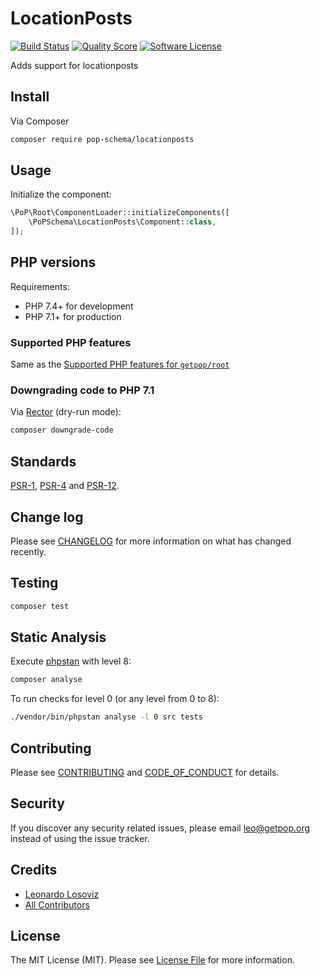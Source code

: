 # LocationPosts

[![Build Status][ico-travis]][link-travis]
[![Quality Score][ico-code-quality]][link-code-quality]
[![Software License][ico-license]](LICENSE.md)

<!--
[![Latest Version on Packagist][ico-version]][link-packagist]
[![Coverage Status][ico-scrutinizer]][link-scrutinizer]
[![Total Downloads][ico-downloads]][link-downloads]
-->

Adds support for locationposts

## Install

Via Composer

``` bash
composer require pop-schema/locationposts
```

## Usage

Initialize the component:

``` php
\PoP\Root\ComponentLoader::initializeComponents([
    \PoPSchema\LocationPosts\Component::class,
]);
```

## PHP versions

Requirements:

- PHP 7.4+ for development
- PHP 7.1+ for production

### Supported PHP features

Same as the [Supported PHP features for `getpop/root`](https://github.com/getpop/root/#supported-php-features)

### Downgrading code to PHP 7.1

Via [Rector](https://github.com/rectorphp/rector) (dry-run mode):

```bash
composer downgrade-code
```

## Standards

[PSR-1](https://www.php-fig.org/psr/psr-1), [PSR-4](https://www.php-fig.org/psr/psr-4) and [PSR-12](https://www.php-fig.org/psr/psr-12).

## Change log

Please see [CHANGELOG](CHANGELOG.md) for more information on what has changed recently.

## Testing

``` bash
composer test
```

## Static Analysis

Execute [phpstan](https://github.com/phpstan/phpstan) with level 8:

``` bash
composer analyse
```

To run checks for level 0 (or any level from 0 to 8):

``` bash
./vendor/bin/phpstan analyse -l 0 src tests
```

## Contributing

Please see [CONTRIBUTING](CONTRIBUTING.md) and [CODE_OF_CONDUCT](CODE_OF_CONDUCT.md) for details.

## Security

If you discover any security related issues, please email leo@getpop.org instead of using the issue tracker.

## Credits

- [Leonardo Losoviz][link-author]
- [All Contributors][link-contributors]

## License

The MIT License (MIT). Please see [License File](LICENSE.md) for more information.

[ico-version]: https://img.shields.io/packagist/v/pop-schema/locationposts.svg?style=flat-square
[ico-license]: https://img.shields.io/badge/license-MIT-brightgreen.svg?style=flat-square
[ico-travis]: https://img.shields.io/travis/pop-schema/locationposts/master.svg?style=flat-square
[ico-scrutinizer]: https://img.shields.io/scrutinizer/coverage/g/pop-schema/locationposts.svg?style=flat-square
[ico-code-quality]: https://img.shields.io/scrutinizer/g/pop-schema/locationposts.svg?style=flat-square
[ico-downloads]: https://img.shields.io/packagist/dt/pop-schema/locationposts.svg?style=flat-square

[link-packagist]: https://packagist.org/packages/pop-schema/locationposts
[link-travis]: https://travis-ci.org/pop-schema/locationposts
[link-scrutinizer]: https://scrutinizer-ci.com/g/pop-schema/locationposts/code-structure
[link-code-quality]: https://scrutinizer-ci.com/g/pop-schema/locationposts
[link-downloads]: https://packagist.org/packages/pop-schema/locationposts
[link-author]: https://github.com/leoloso
[link-contributors]: ../../../../../../contributors
